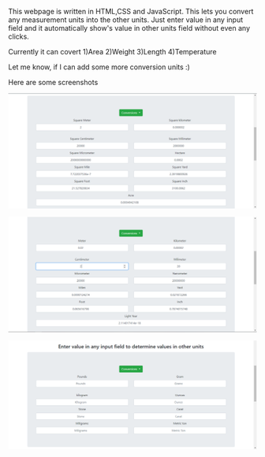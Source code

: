 This webpage is written in HTML,CSS and JavaScript. This lets you convert any measurement units into the other units. Just enter value in any input field and it automatically show's value in other units field without even any clicks.

Currently it can covert
1)Area
2)Weight
3)Length
4)Temperature

Let me know, if I can add some more conversion units :)

Here are some screenshots

![](screenshot/area.PNG)



![](screenshot/length.PNG)

![](screenshot/weight.PNG)